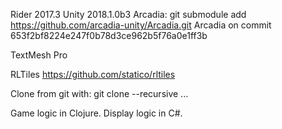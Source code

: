 

Rider 2017.3
Unity 2018.1.0b3
Arcadia: git submodule add https://github.com/arcadia-unity/Arcadia.git Arcadia
	on commit 653f2bf8224e247f0b78d3ce962b5f76a0e1ff3b

TextMesh Pro

RLTiles https://github.com/statico/rltiles

Clone from git with: git clone --recursive ...


Game logic in Clojure.
Display logic in C#.
